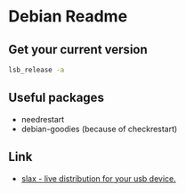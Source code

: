# Debian Readme

## Get your current version

```bash
lsb_release -a
```

## Useful packages

* needrestart
* debian-goodies (because of checkrestart)

## Link

* [slax - live distribution for your usb device.](https://www.slax.org/)

